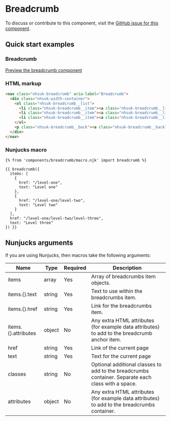 # Breadcrumb

To discuss or contribute to this component, visit the [GitHub issue for this component](https://github.com/nhsuk/nhsuk-frontend/issues/158).

## Quick start examples

### Breadcrumb

[Preview the breadcrumb component](https://nhsuk.github.io/nhsuk-frontend/components/breadcrumb/index.html)

### HTML markup

```html
<nav class="nhsuk-breadcrumb" aria-label="Breadcrumb">
  <div class="nhsuk-width-container">
    <ol class="nhsuk-breadcrumb__list">
      <li class="nhsuk-breadcrumb__item"><a class="nhsuk-breadcrumb__link" href="/level-one"> Level one</a> </li>
      <li class="nhsuk-breadcrumb__item"><a class="nhsuk-breadcrumb__link" href="/level-one/level-two"> Level two</a> </li>
      <li class="nhsuk-breadcrumb__item"><a class="nhsuk-breadcrumb__link" href="/level-one/level-two/level-three"> Level three</a></li>
    </ol>
    <p class="nhsuk-breadcrumb__back"><a class="nhsuk-breadcrumb__backlink" href="/level-one/level-two/level-three">Back to Level three</a></p>
  </div>
</nav>
```

### Nunjucks macro

```
{% from 'components/breadcrumb/macro.njk' import breadcrumb %}

{{ breadcrumb({
  items: [
    {
      href: "/level-one",
      text: "Level one"
    },
    {
      href: "/level-one/level-two",
      text: "Level two"
    }
  ],
  href: "/level-one/level-two/level-three",
  text: "Level three"
}) }}
```

## Nunjucks arguments

If you are using Nunjucks, then macros take the following arguments:

| Name                | Type     | Required  | Description  |
| --------------------|----------|-----------|--------------|
| items               | array    | Yes       | Array of breadcrumbs item objects. |
| items.{}.text       | string   | Yes       | Text to use within the breadcrumbs item. |
| items.{}.href	      | string   | Yes       | Link for the breadcrumbs item. |
| items.{}.attributes	| object   | No        | Any extra HTML attributes (for example data attributes) to add to the breadcrumb anchor item. |
| href                | string   | Yes       | Link of the current page  |
| text                | string   | Yes       | Text for the current page |
| classes             | string   | No        | Optional additional classes to add to the breadcrumbs container. Separate each class with a space. |
| attributes          | object   | No        | Any extra HTML attributes (for example data attributes) to add to the breadcrumbs container. |
